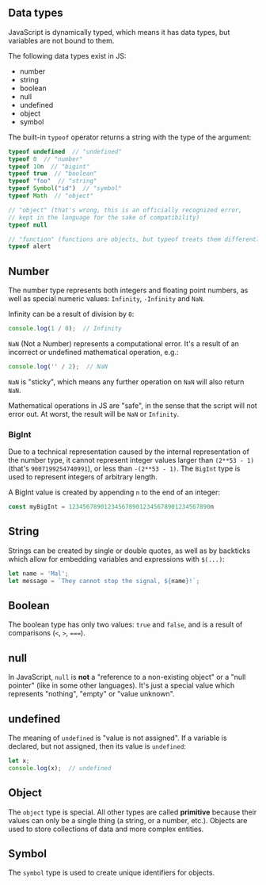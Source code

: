 ## Data types

JavaScript is dynamically typed, which means it has data types, but variables are not bound to them.

The following data types exist in JS:

* number
* string
* boolean
* null
* undefined
* object
* symbol

The built-in `typeof` operator returns a string with the type of the argument:

```js
typeof undefined  // "undefined"
typeof 0  // "number"
typeof 10n  // "bigint"
typeof true  // "boolean"
typeof "foo"  // "string"
typeof Symbol("id")  // "symbol"
typeof Math  // "object"

// "object" (that's wrong, this is an officially recognized error,
// kept in the language for the sake of compatibility)
typeof null

// "function" (functions are objects, but typeof treats them differently)
typeof alert
```

## Number

The number type represents both integers and floating point numbers, as well as special numeric values: `Infinity`, `-Infinity` and `NaN`.

Infinity can be a result of division by `0`:

```javascript
console.log(1 / 0);  // Infinity
```

`NaN` (Not a Number) represents a computational error. It's a result of an incorrect or undefined mathematical operation, e.g.:

```javascript
console.log('' / 2);  // NaN
```

`NaN` is "sticky", which means any further operation on `NaN` will also return `NaN`.

Mathematical operations in JS are "safe", in the sense that the script will not error out. At worst, the result will be `NaN` or `Infinity`.

### BigInt

Due to a technical representation  caused by the internal representation of the number type, it cannot represent integer values larger than `(2**53 - 1)` (that's `9007199254740991`), or less than `-(2**53 - 1)`. The `BigInt` type is used to represent integers of arbitrary length.

A BigInt value is created by appending `n` to the end of an integer:

```javascript
const myBigInt = 1234567890123456789012345678901234567890n
```

## String

Strings can be created by single or double quotes, as well as by backticks which allow for embedding variables and expressions with `$(...)`:

```javascript
let name = 'Mal';
let message = `They cannot stop the signal, ${name}!`;
```

## Boolean

The boolean type has only two values: `true` and `false`, and is a result of comparisons (`<`, `>`, `===`).

## null

In JavaScript, `null` is **not** a "reference to a non-existing object" or a "null pointer" (like in some other languages). It's just a special value which represents "nothing", "empty" or "value unknown".

## undefined

The meaning of `undefined` is "value is not assigned". If a variable is declared, but not assigned, then its value is `undefined`:

```js
let x;
console.log(x);  // undefined
```

## Object

The `object` type is special. All other types are called **primitive** because their values can only be a single thing (a string, or a number, etc.). Objects are used to store collections of data and more complex entities.

## Symbol

The `symbol` type is used to create unique identifiers for objects.
